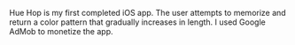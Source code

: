 Hue Hop is my first completed iOS app. The user attempts to memorize and return a color pattern that gradually increases in length. I used Google AdMob to monetize the app.
